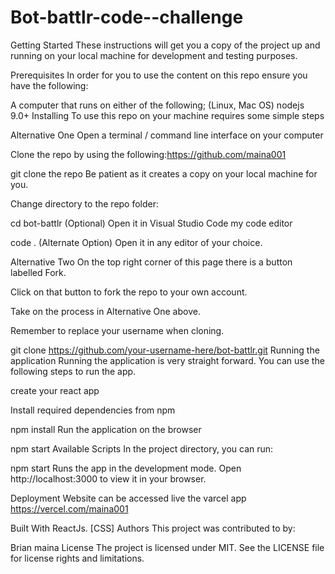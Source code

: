 # Bot-battlr-code--challenge

Getting Started
These instructions will get you a copy of the project up and running on your local machine for development and testing purposes.

Prerequisites
In order for you to use the content on this repo ensure you have the following:

A computer that runs on either of the following; (Linux, Mac OS)
nodejs 9.0+
Installing
To use this repo on your machine requires some simple steps

Alternative One
Open a terminal / command line interface on your computer

Clone the repo by using the following:https://github.com/maina001

  git clone the repo
Be patient as it creates a copy on your local machine for you.

Change directory to the repo folder:

  cd bot-battlr
(Optional) Open it in Visual Studio Code my code editor

  code .
(Alternate Option) Open it in any editor of your choice.

Alternative Two
On the top right corner of this page there is a button labelled Fork.

Click on that button to fork the repo to your own account.

Take on the process in Alternative One above.

Remember to replace your username when cloning.

  git clone https://github.com/your-username-here/bot-battlr.git
Running the application
Running the application is very straight forward. You can use the following steps to run the app.

create your react app

Install required dependencies from npm

npm install
Run the application on the browser

npm start
Available Scripts
In the project directory, you can run:

npm start
Runs the app in the development mode.
Open http://localhost:3000 to view it in your browser.

Deployment
Website can be accessed live the varcel app https://vercel.com/maina001

Built With
ReactJs.
[CSS]
Authors
This project was contributed to by:

Brian maina
License
The project is licensed under MIT. See the LICENSE file for license rights and limitations.
